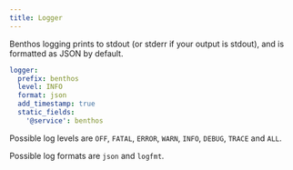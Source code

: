 ```yaml
---
title: Logger
---
```


Benthos logging prints to stdout (or stderr if your output is stdout), and is formatted as JSON by default.

```yaml
logger:
  prefix: benthos
  level: INFO
  format: json
  add_timestamp: true
  static_fields:
    '@service': benthos
```

Possible log levels are `OFF`, `FATAL`, `ERROR`, `WARN`, `INFO`, `DEBUG`, `TRACE` and `ALL`.

Possible log formats are `json` and `logfmt`.

